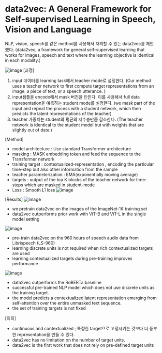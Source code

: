 # data2vec: A General Framework for Self-supervised Learning in Speech, Vision and Language

NLP, vision, speech를 같은 method를 사용해서 처리할 수 있는 data2vec를 제안했다. (data2vec, a framework for general self-supervised learning that works for images, speech and text where the learning objective is identical in each modality.)         

![image](https://user-images.githubusercontent.com/70581043/154684349-9c4760a1-7eb3-481b-b51e-624b08dbdcd8.png)
[과정]
1. input 데이터를 learning task에서 teacher mode로 설정한다. (Our method uses a teacher network to first compute target representations from an image, a piece of text, or a speech utterance. )
2. input샘플을 encode해서 mask 버전을 만든다. 이를 사용해서 full data representation을 예측하는 student mode를 설정한다. (we mask part of the input and repeat the process with a student network, which then predicts the latent representations of the teacher)
3.  teacher 가중치는 student의 평균의 지수승만큼 감소한다. (The teacher network is identical to the student model but with weights that are slightly out of date.)         

[Method]
- model architecture : Use standard Transformer architecture 
- masking : MASK embedding token and feed the sequence to the Transformer network
- training target : contextualized-representation , encoding the particular time-step but also other information from the sample 
- teacher parameterization : EMA(exponentially moving average) 
- targets : output of the top K blocks of the teacher network for time-steps which are masked in student-mode
- Loss : Smooth L1 loss  ![image](https://user-images.githubusercontent.com/70581043/154685981-74f634ea-47ff-47d9-b620-149a5301515c.png)

[Results]
![image](https://user-images.githubusercontent.com/70581043/154686106-c9d63bc3-7119-4d72-95c4-e13ed72b89a9.png)
- we pretrain data2vec on the images of the ImageNet-1K training set
- data2vec outperforms prior work with ViT-B and ViT-L in the single model setting

![image](https://user-images.githubusercontent.com/70581043/154686248-7eadd694-89a2-4d7b-9c98-3e12315b7e1a.png)
- pre-train data2vec on the 960 hours of speech audio data from Librispeech (LS-960)
- learning discrete units is not required when rich contextualized targets are used
- learning contextualized targets during pre-training improves performance

![image](https://user-images.githubusercontent.com/70581043/154686527-2987a586-4f67-47ab-b7c4-5ff3017e3f68.png)
- data2vec outperforms the RoBERTa baseline
- successful pre-trained NLP model which does not use discrete units as the training target.
- the model predicts a contextualized latent representation emerging from self-attention over the entire unmasked text sequence.
- the set of training targets is not fixed

[의의]
- continuous and contextualized ; 특정한 target으로 고정시키는 것보다 더 풍부한 representation을 만들 수 있다.
- data2vec has no limitation on the number of target units.
- data2vec is the first work that does not rely on pre-defined target units
